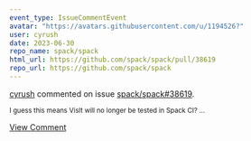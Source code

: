 ```yaml
---
event_type: IssueCommentEvent
avatar: "https://avatars.githubusercontent.com/u/1194526?"
user: cyrush
date: 2023-06-30
repo_name: spack/spack
html_url: https://github.com/spack/spack/pull/38619
repo_url: https://github.com/spack/spack
---
```


<a href='https://github.com/cyrush' target='_blank'>cyrush</a> commented on issue <a href='https://github.com/spack/spack/pull/38619' target='_blank'>spack/spack#38619</a>.

<small>I guess this means VisIt will no longer be tested in Spack CI?...</small>

<a href='https://github.com/spack/spack/pull/38619' target='_blank'>View Comment</a>